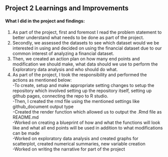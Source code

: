 ## Project 2 Learnings and Improvements  

#### What I did in the project and findings:  

1) As part of the project, first and foremost I read the problem statement to better understand what needs to be done as part of the project.  
2) Secondly, we assessed the datasets to see which dataset would we be interested in using and decided on using the financial dataset due to our common interest of analyzing a financial dataset.  
3) Then, we created an action plan on how many end points and modification we should make, what data should we use to perform the Exploratory data analysis and who should do what.
4) As part of the project, I took the responsibility and performed the actions as mentioned below:  
    -To create, setup and make appropriate setting changes to setup the repository which involved setting up the repository itself, setting up github pages, connecting the repo to R studio.  
    -Then, I created the rmd file using the mentioned settings like github_document output type  
    -Created the render function which allowed us to output the .Rmd file as README.md  
    -Worked on creating a blueprint of how and what the functions will look like and what all end points will be used in addition to what modifications can be made  
    -Worked on exploratory data analysis and created graphs for scatterplot, created numerical summaries, new variable creation  
    -Worked on writing the narrative for part of the project  
